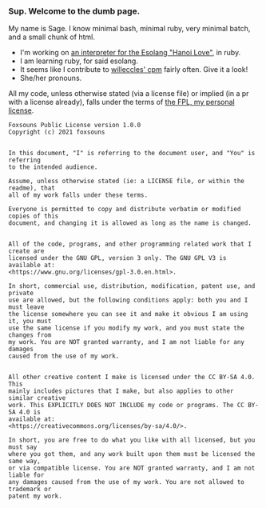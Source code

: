 ### Sup. Welcome to the dumb page.

My name is Sage. I know minimal bash, minimal ruby, very minimal batch, and a small chunk of html.
  - I'm working on [an interpreter for the Esolang "Hanoi Love"](https://github.com/foxsouns/HanoiL-Intp-Ruby), in ruby.
  - I am learning ruby, for said esolang.
  - It seems like I contribute to [willeccles' cpm](https://github.com/willeccles/cpm) fairly often. Give it a look!
  - She/her pronouns.

All my code, unless otherwise stated (via a license file) or implied (in a pr with a license already), falls under the terms of [the FPL, my personal license](https://gist.github.com/foxsouns/5418c655312af6ffcd84eaa9b127e0d7).

```
Foxsouns Public License version 1.0.0
Copyright (c) 2021 foxsouns


In this document, "I" is referring to the document user, and "You" is referring 
to the intended audience.

Assume, unless otherwise stated (ie: a LICENSE file, or within the readme), that 
all of my work falls under these terms. 

Everyone is permitted to copy and distribute verbatim or modified copies of this 
document, and changing it is allowed as long as the name is changed. 


All of the code, programs, and other programming related work that I create are 
licensed under the GNU GPL, version 3 only. The GNU GPL V3 is available at:
<https://www.gnu.org/licenses/gpl-3.0.en.html>.

In short, commercial use, distribution, modification, patent use, and private 
use are allowed, but the following conditions apply: both you and I must leave 
the license somewhere you can see it and make it obvious I am using it, you must 
use the same license if you modify my work, and you must state the changes from 
my work. You are NOT granted warranty, and I am not liable for any damages 
caused from the use of my work.


All other creative content I make is licensed under the CC BY-SA 4.0. This 
mainly includes pictures that I make, but also applies to other similar creative 
work. This EXPLICITLY DOES NOT INCLUDE my code or programs. The CC BY-SA 4.0 is 
available at:
<https://creativecommons.org/licenses/by-sa/4.0/>.

In short, you are free to do what you like with all licensed, but you must say 
where you got them, and any work built upon them must be licensed the same way, 
or via compatible license. You are NOT granted warranty, and I am not liable for 
any damages caused from the use of my work. You are not allowed to trademark or
patent my work.
```
